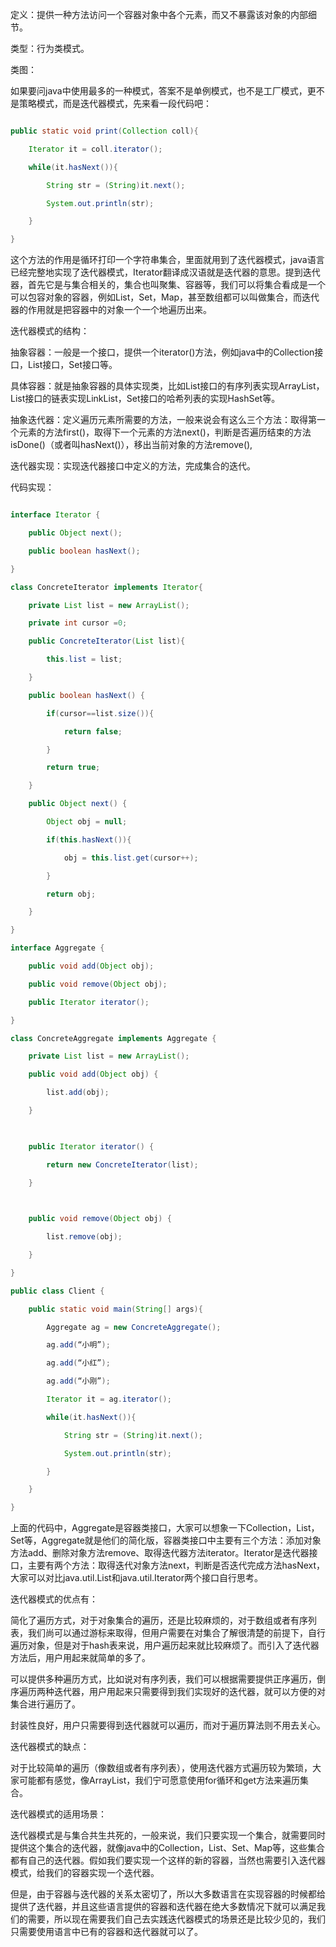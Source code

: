 定义：提供一种方法访问一个容器对象中各个元素，而又不暴露该对象的内部细节。
类型：行为类模式。
类图：
  
如果要问java中使用最多的一种模式，答案不是单例模式，也不是工厂模式，更不是策略模式，而是迭代器模式，先来看一段代码吧：
```java   view plaincopy
public static void print(Collection coll){  
    Iterator it = coll.iterator();  
    while(it.hasNext()){  
        String str = (String)it.next();  
        System.out.println(str);  
    }  
}  
```
这个方法的作用是循环打印一个字符串集合，里面就用到了迭代器模式，java语言已经完整地实现了迭代器模式，Iterator翻译成汉语就是迭代器的意思。提到迭代器，首先它是与集合相关的，集合也叫聚集、容器等，我们可以将集合看成是一个可以包容对象的容器，例如List，Set，Map，甚至数组都可以叫做集合，而迭代器的作用就是把容器中的对象一个一个地遍历出来。
迭代器模式的结构：
抽象容器：一般是一个接口，提供一个iterator()方法，例如java中的Collection接口，List接口，Set接口等。
具体容器：就是抽象容器的具体实现类，比如List接口的有序列表实现ArrayList，List接口的链表实现LinkList，Set接口的哈希列表的实现HashSet等。
抽象迭代器：定义遍历元素所需要的方法，一般来说会有这么三个方法：取得第一个元素的方法first()，取得下一个元素的方法next()，判断是否遍历结束的方法isDone()（或者叫hasNext()），移出当前对象的方法remove(),
迭代器实现：实现迭代器接口中定义的方法，完成集合的迭代。
代码实现：
```java  
interface Iterator {  
    public Object next();  
    public boolean hasNext();  
}  
class ConcreteIterator implements Iterator{  
    private List list = new ArrayList();  
    private int cursor =0;  
    public ConcreteIterator(List list){  
        this.list = list;  
    }  
    public boolean hasNext() {  
        if(cursor==list.size()){  
            return false;  
        }  
        return true;  
    }  
    public Object next() {  
        Object obj = null;  
        if(this.hasNext()){  
            obj = this.list.get(cursor++);  
        }  
        return obj;  
    }  
}  
interface Aggregate {  
    public void add(Object obj);  
    public void remove(Object obj);  
    public Iterator iterator();  
}  
class ConcreteAggregate implements Aggregate {  
    private List list = new ArrayList();  
    public void add(Object obj) {  
        list.add(obj);  
    }  
  
    public Iterator iterator() {  
        return new ConcreteIterator(list);  
    }  
  
    public void remove(Object obj) {  
        list.remove(obj);  
    }  
}  
public class Client {  
    public static void main(String[] args){  
        Aggregate ag = new ConcreteAggregate();  
        ag.add(“小明”);  
        ag.add(“小红”);  
        ag.add(“小刚”);  
        Iterator it = ag.iterator();  
        while(it.hasNext()){  
            String str = (String)it.next();  
            System.out.println(str);  
        }  
    }  
}  
```
上面的代码中，Aggregate是容器类接口，大家可以想象一下Collection，List，Set等，Aggregate就是他们的简化版，容器类接口中主要有三个方法：添加对象方法add、删除对象方法remove、取得迭代器方法iterator。Iterator是迭代器接口，主要有两个方法：取得迭代对象方法next，判断是否迭代完成方法hasNext，大家可以对比java.util.List和java.util.Iterator两个接口自行思考。
迭代器模式的优点有：
简化了遍历方式，对于对象集合的遍历，还是比较麻烦的，对于数组或者有序列表，我们尚可以通过游标来取得，但用户需要在对集合了解很清楚的前提下，自行遍历对象，但是对于hash表来说，用户遍历起来就比较麻烦了。而引入了迭代器方法后，用户用起来就简单的多了。
可以提供多种遍历方式，比如说对有序列表，我们可以根据需要提供正序遍历，倒序遍历两种迭代器，用户用起来只需要得到我们实现好的迭代器，就可以方便的对集合进行遍历了。
封装性良好，用户只需要得到迭代器就可以遍历，而对于遍历算法则不用去关心。
迭代器模式的缺点：
对于比较简单的遍历（像数组或者有序列表），使用迭代器方式遍历较为繁琐，大家可能都有感觉，像ArrayList，我们宁可愿意使用for循环和get方法来遍历集合。
迭代器模式的适用场景：
迭代器模式是与集合共生共死的，一般来说，我们只要实现一个集合，就需要同时提供这个集合的迭代器，就像java中的Collection，List、Set、Map等，这些集合都有自己的迭代器。假如我们要实现一个这样的新的容器，当然也需要引入迭代器模式，给我们的容器实现一个迭代器。
但是，由于容器与迭代器的关系太密切了，所以大多数语言在实现容器的时候都给提供了迭代器，并且这些语言提供的容器和迭代器在绝大多数情况下就可以满足我们的需要，所以现在需要我们自己去实践迭代器模式的场景还是比较少见的，我们只需要使用语言中已有的容器和迭代器就可以了。